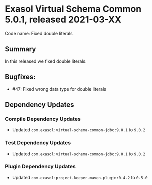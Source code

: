 # Exasol Virtual Schema Common 5.0.1, released 2021-03-XX

Code name: Fixed double literals

## Summary

In this released we fixed double literals.

## Bugfixes:

* #47: Fixed wrong data type for double literals

## Dependency Updates

### Compile Dependency Updates

* Updated `com.exasol:virtual-schema-common-jdbc:9.0.1` to `9.0.2`

### Test Dependency Updates

* Updated `com.exasol:virtual-schema-common-jdbc:9.0.1` to `9.0.2`

### Plugin Dependency Updates

* Updated `com.exasol:project-keeper-maven-plugin:0.4.2` to `0.5.0`
